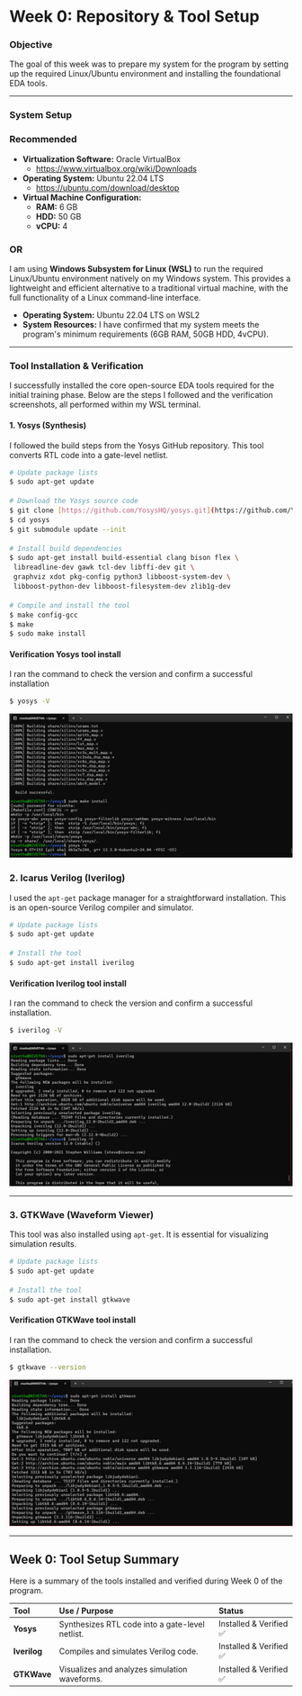 # Week 0: Repository & Tool Setup

### **Objective**

The goal of this week was to prepare my system for the program by setting up the required Linux/Ubuntu environment and installing the foundational EDA tools. 

---

### **System Setup**  
### **Recommended**
-   **Virtualization Software:** Oracle VirtualBox
    -   <https://www.virtualbox.org/wiki/Downloads>
-   **Operating System:** Ubuntu 22.04 LTS
     -   <https://ubuntu.com/download/desktop>
-   **Virtual Machine Configuration:**
    -   **RAM:** 6 GB
    -   **HDD:** 50 GB
    -   **vCPU:** 4

### **OR**

I am using **Windows Subsystem for Linux (WSL)** to run the required Linux/Ubuntu environment natively on my Windows system. This provides a lightweight and efficient alternative to a traditional virtual machine, with the full functionality of a Linux command-line interface.

* **Operating System:** Ubuntu 22.04 LTS on WSL2
* **System Resources:** I have confirmed that my system meets the program's minimum requirements (6GB RAM, 50GB HDD, 4vCPU).

---

### **Tool Installation & Verification**

I successfully installed the core open-source EDA tools required for the initial training phase. Below are the steps I followed and the verification screenshots, all performed within my WSL terminal.

#### **1. Yosys (Synthesis)**

I followed the build steps from the Yosys GitHub repository. This tool converts RTL code into a gate-level netlist.

```bash
# Update package lists
$ sudo apt-get update

# Download the Yosys source code
$ git clone [https://github.com/YosysHQ/yosys.git](https://github.com/YosysHQ/yosys.git)
$ cd yosys
$ git submodule update --init

# Install build dependencies
$ sudo apt-get install build-essential clang bison flex \
 libreadline-dev gawk tcl-dev libffi-dev git \
 graphviz xdot pkg-config python3 libboost-system-dev \
 libboost-python-dev libboost-filesystem-dev zlib1g-dev

# Compile and install the tool
$ make config-gcc
$ make
$ sudo make install
```
#### **Verification Yosys tool install**

  I ran the command to check the version and confirm a successful installation
  ``` bash
  $ yosys -V
```
![Yosys Installation Verification Screenshot](./screenshots/yosys_verify.png)

### **2. Icarus Verilog (Iverilog)**

I used the `apt-get` package manager for a straightforward installation. This is an open-source Verilog compiler and simulator.

```bash
# Update package lists
$ sudo apt-get update

# Install the tool
$ sudo apt-get install iverilog
```

#### **Verification Iverilog tool install**

I ran the command to check the version and confirm a successful installation.

```bash
$ iverilog -V
```
![Iverilog Installation Verification Screenshot](./screenshots/iverilog_verify.png)

-----

### **3. GTKWave (Waveform Viewer)**

This tool was also installed using `apt-get`. It is essential for visualizing simulation results.

```bash
# Update package lists
$ sudo apt-get update

# Install the tool
$ sudo apt-get install gtkwave
```

#### **Verification GTKWave tool install**

I ran the command to check the version and confirm a successful installation.

```bash
$ gtkwave --version
```
![GTKWave Installation Verification Screenshot](./screenshots/gtkwave_verify.png) 

----  

## Week 0: Tool Setup Summary

Here is a summary of the tools installed and verified during Week 0 of the program.

| Tool | Use / Purpose | Status |
| :--- | :--- | :--- |
| **Yosys** | Synthesizes RTL code into a gate-level netlist. | Installed & Verified ✅ |
| **Iverilog** | Compiles and simulates Verilog code. | Installed & Verified ✅ |
| **GTKWave** | Visualizes and analyzes simulation waveforms. | Installed & Verified ✅ |
